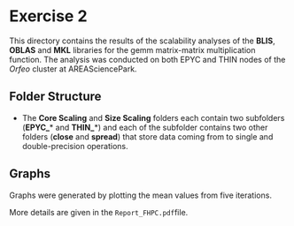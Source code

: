 # Exercise 2
This directory contains the results of the scalability analyses of the **BLIS**, **OBLAS** and **MKL** libraries for the gemm matrix-matrix multiplication function. The analysis was conducted on both EPYC and THIN nodes of the *Orfeo* cluster at AREASciencePark.

## Folder Structure

- The **Core Scaling** and **Size Scaling** folders each contain two subfolders (**EPYC_*** and **THIN_***) and each of the subfolder contains two other folders (**close** and **spread**) that store data coming from to single and double-precision operations.

## Graphs

Graphs were generated by plotting the mean values from five iterations.

More details are given in the `Report_FHPC.pdf`file.
